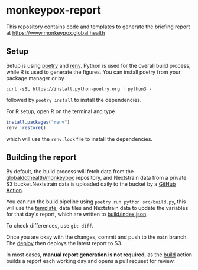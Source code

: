 # monkeypox-report

This repository contains code and templates to generate the briefing report at https://www.monkeypox.global.health

## Setup

Setup is using [poetry](https://python-poetry.org/) and [renv](https://rstudio.github.io/renv/). Python is used for the overall build process, while R is used to generate the figures.
You can install poetry from your package manager or by

    curl -sSL https://install.python-poetry.org | python3 -

followed by `poetry install` to install the dependencies.

For R setup, open R on the terminal and type

```r
install.packages("renv")
renv::restore()
```
which will use the `renv.lock` file to install the dependencies.

## Building the report

By default, the build process will fetch data from the
[globaldothealth/monkeypox](https://github.com/globaldothealth/monkeypox)
repository, and Nextstrain data from a private S3 bucket.Nextstrain data is
uploaded daily to the bucket by a [GitHub Action](.github/workflows/nextstrain.yml).

You can run the build pipeline using `poetry run python src/build.py`, this will use the [template](src/index.html), data files and Nextstrain data to update the variables for that day's report, which are written to [build/index.json](build/index.json).

To check differences, use `git diff`.

Once you are okay with the changes, commit and push to the `main` branch. The
[deploy](.github/workflows/deploy.yml) then deploys the latest report to S3.

In most cases, **manual report generation is not required**, as the
[build](.github/workflows/build.yml) action builds a report each working day
and opens a pull request for review.
